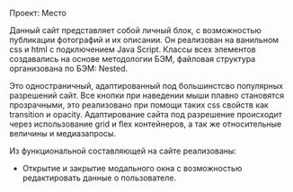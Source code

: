 Проект: Место

Данный сайт представляет собой личный блок, с возможностью публикации фотографий и их описании.
Он реализован на ванильном css и html с подключением Java Script.
Классы всех элементов создавались на основе методологии БЭМ, файловая структура организована по БЭМ: Nested.

Это одностраничный, адаптированный под большинстсво популярных разрешений сайт.
Все кнопки при наведении мыши плавно становятся прозрачными, это реализовано при помощи таких css свойств как transition и opacity.
Адаптирование сайта под разрешение происходит через использование grid и flex контейнеров, а так же относительные величины и медиазапросы.

Из функциональной составляющей на сайте реализованы:
- Открытие и закрытие модального окна с возможностью редактировать данные о пользователе.
